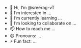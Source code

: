 - 👋 Hi, I’m @sreerag-vT
- 👀 I’m interested in ...
- 🌱 I’m currently learning ...
- 💞️ I’m looking to collaborate on ...
- 📫 How to reach me ...
- 😄 Pronouns: ...
- ⚡ Fun fact: ...

<!---
sreerag-vT/sreerag-vT is a ✨ special ✨ repository because its `README.md` (this file) appears on your GitHub profile.
You can click the Preview link to take a look at your changes.
--->
